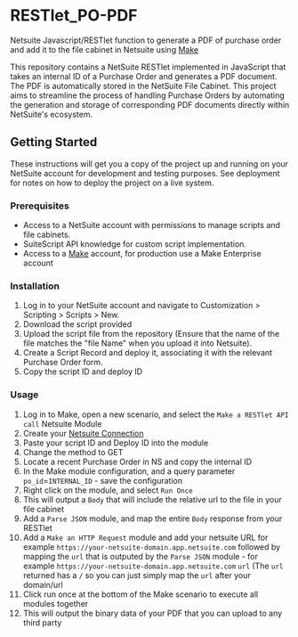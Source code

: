# RESTlet_PO-PDF
Netsuite Javascript/RESTlet function to generate a PDF of purchase order and add it to the file cabinet in Netsuite using [Make](https://www.make.com/en)


This repository contains a NetSuite RESTlet implemented in JavaScript that takes an internal ID of a Purchase Order and generates a PDF document. The PDF is automatically stored in the NetSuite File Cabinet. This project aims to streamline the process of handling Purchase Orders by automating the generation and storage of corresponding PDF documents directly within NetSuite's ecosystem.

## Getting Started

These instructions will get you a copy of the project up and running on your NetSuite account for development and testing purposes. See deployment for notes on how to deploy the project on a live system.

### Prerequisites

- Access to a NetSuite account with permissions to manage scripts and file cabinets.
- SuiteScript API knowledge for custom script implementation.
- Access to a [Make](https://www.make.com/en) account, for production use a Make Enterprise account

### Installation
1. Log in to your NetSuite account and navigate to Customization > Scripting > Scripts > New.
2. Download the script provided
3. Upload the script file from the repository (Ensure that the name of the file matches the "file Name" when you upload it into Netsuite).
4. Create a Script Record and deploy it, associating it with the relevant Purchase Order form.
5. Copy the script ID and deploy ID

### Usage
1. Log in to Make, open a new scenario, and select the `Make a RESTlet API call` Netsuite Module
2. Create your [Netsuite Connection](https://www.make.com/en/help/app/netsuite)
3. Paste your script ID and Deploy ID into the module
4. Change the method to GET
5. Locate a recent Purchase Order in NS and copy the internal ID
6. In the Make module configuration, and a query parameter `po_id`=`INTERNAL_ID` - save the configuration
7. Right click on the module, and select `Run Once`
8. This will output a `Body` that will include the relative url to the file in your file cabinet
9. Add a `Parse JSON` module, and map the entire `Body` response from your RESTlet
10. Add a `Make an HTTP Request` module and add your netsuite URL for example `https://your-netsuite-domain.app.netsuite.com` followed by mapping the `url` that is outputed by the `Parse JSON` module - for example `https://your-netsuite-domain.app.netsuite.com` `url` (The `url` returned has a `/` so you can just simply map the `url` after your domain/url
11. Click run once at the bottom of the Make scenario to execute all modules together
12. This will output the binary data of your PDF that you can upload to any third party





